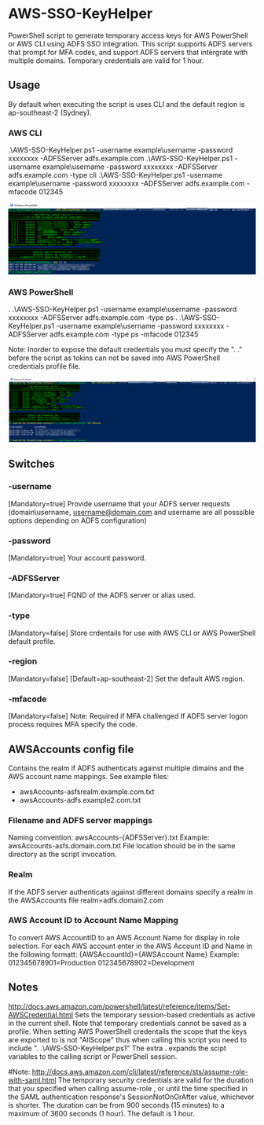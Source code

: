 # AWS-SSO-KeyHelper
PowerShell script to generate temporary access keys for AWS PowerShell or AWS CLI using ADFS SSO integration.
This script supports ADFS servers that prompt for MFA codes, and support ADFS servers that intergrate with multiple domains.
Temporary credentials are valid for 1 hour.

## Usage
By default when executing the script is uses CLI and the default region is ap-southeast-2 (Sydney).

### AWS CLI
.\AWS-SSO-KeyHelper.ps1 -username example\username -password xxxxxxxx -ADFSServer adfs.example.com
.\AWS-SSO-KeyHelper.ps1 -username example\username -password xxxxxxxx -ADFSServer adfs.example.com -type cli
.\AWS-SSO-KeyHelper.ps1 -username example\username -password xxxxxxxx -ADFSServer adfs.example.com -mfacode 012345

![AWS CLI Example with Realm specified in config file](https://raw.githubusercontent.com/Buzzcola81/AWS-SSO-KeyHelper/master/images/AWS-SSO-HelperScript-CLI.png "AWS CLI Example with Realm specified in config file")

### AWS PowerShell
. .\AWS-SSO-KeyHelper.ps1 -username example\username -password xxxxxxxx -ADFSServer adfs.example.com -type ps
. .\AWS-SSO-KeyHelper.ps1 -username example\username -password xxxxxxxx -ADFSServer adfs.example.com -type ps -mfacode 012345

Note: Inorder to expose the default credentials you must specify the ". .\" before the script as tokins can not be saved into AWS PowerShell credentials profile file. 

![AWS PowerShell Example with MFA](https://raw.githubusercontent.com/Buzzcola81/AWS-SSO-KeyHelper/master/images/AWS-SSO-HelperScript-PowerShell.png "AWS PoweShell Example with MFA")

## Switches

### -username
[Mandatory=true]
Provide username that your ADFS server requests (domain\username, username@domain.com and username are all posssible options depending on ADFS configuration)

### -password
[Mandatory=true]
Your account password.

### -ADFSServer
[Mandatory=true]
FQND of the ADFS server or alias used.

### -type
[Mandatory=false]
Store crdentails for use with AWS CLI or AWS PowerShell default profile.

### -region
[Mandatory=false]
[Default=ap-southeast-2]
Set the default AWS region.

### -mfacode
[Mandatory=false]
Note: Required if MFA challenged
If ADFS server logon process requires MFA specify the code.


## AWSAccounts config file
Contains the realm if ADFS authenticats against multiple dimains and the AWS account name mappings.
See example files:
* awsAccounts-asfsrealm.example.com.txt
* awsAccounts-adfs.example2.com.txt

### Filename and ADFS server mappings
Naming convention: awsAccounts-{ADFSServer}.txt
Example: awsAccounts-asfs.domain.com.txt
File location should be in the same directory as the script invocation.  

### Realm
If the ADFS server authenticats against different domains specify a realm in the AWSAccounts file
realm=adfs.domain2.com

### AWS Account ID to Account Name Mapping
To convert AWS AccountID to an AWS Account Name for display in role selection.
For each AWS account enter in the AWS Account ID and Name in the following formatt:
{AWSAccountId}={AWSAccount Name}
Example:
012345678901=Production
012345678902=Development


## Notes 
http://docs.aws.amazon.com/powershell/latest/reference/items/Set-AWSCredential.html
Sets the temporary session-based credentials as active in the current shell. Note that temporary credentials cannot be saved as a profile. 
When setting AWS PowerShell credentails the scope that the keys are exported to is not "AllScope" thus when calling this script you need to include ". .\AWS-SSO-KeyHelper.ps1"
The extra . expands the scipt variables to the calling script or PowerShell session.


#Note: http://docs.aws.amazon.com/cli/latest/reference/sts/assume-role-with-saml.html
The temporary security credentials are valid for the duration that you specified when calling assume-role , or until
the time specified in the SAML authentication response's SessionNotOnOrAfter value, whichever is shorter. The duration
can be from 900 seconds (15 minutes) to a maximum of 3600 seconds (1 hour). The default is 1 hour.



 